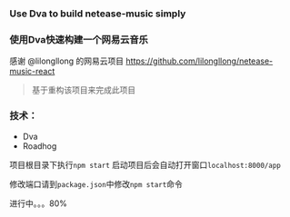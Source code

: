### Use Dva to build netease-music simply
### 使用Dva快速构建一个网易云音乐

感谢 @lilongllong 的网易云项目
https://github.com/lilongllong/netease-music-react
> 基于重构该项目来完成此项目

### 技术：
- Dva
- Roadhog

项目根目录下执行`npm start` 启动项目后会自动打开窗口`localhost:8000/app`

修改端口请到`package.json`中修改`npm start`命令

进行中。。。80%












